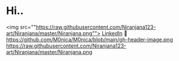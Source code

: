 # Hi..

<img src=""https://raw.githubusercontent.com/Niranjana123-art/Niranjana/master/Niranjana.png"">
<a href="https://www.linkedin.com/in/monicampowell/">LinkedIn</a> 💼
https://github.com/M0nica/M0nica/blob/main/gh-header-image.png
https://raw.githubusercontent.com/Niranjana123-art/Niranjana/master/Niranjana.png
